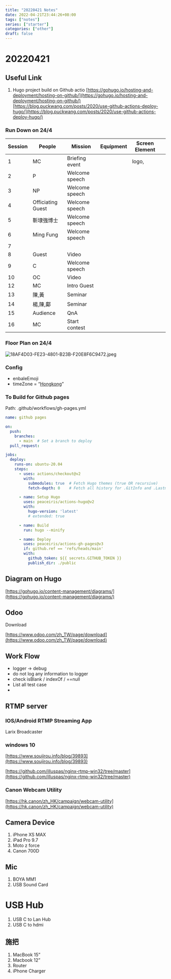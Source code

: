 ```yaml
---
title: "20220421 Notes"
date: 2022-04-21T23:44:26+08:00
tags: ["notes"]
series: ["starter"]
categories: ["other"]
draft: false
---
```


# 20220421

## Useful Link

1. Hugo project build on Github actio
[https://gohugo.io/hosting-and-deployment/hosting-on-github/](https://gohugo.io/hosting-and-deployment/hosting-on-github/)
[https://blog.puckwang.com/posts/2020/use-github-actions-deploy-hugo/](https://blog.puckwang.com/posts/2020/use-github-actions-deploy-hugo/)

### Run Down on 24/4

| Session | People | Mission | Equipment | Screen Element |  |
| --- | --- | --- | --- | --- | --- |
| 1 | MC | Briefing event |  | logo,  |  |
| 2 | P | Welcome speech |  |  |  |
| 3 | NP | Welcome speech |  |  |  |
| 4 | Officiating Guest | Welcome speech |  |  |  |
| 5 | 靳埭強博士 | Welcome speech |  |  |  |
| 6 | Ming Fung | Welcome speech |  |  |  |
| 7 |  |  |  |  |  |
| 8 | Guest | Video |  |  |  |
| 9 | C | Welcome speech |  |  |  |
| 10 | OC | Video |  |  |  |
| 12 | MC | Intro Guest |  |  |  |
| 13 | 陳,黃 | Seminar |  |  |  |
| 14 | 楊,陳,鄺 | Seminar |  |  |  |
| 15 | Audience | QnA |  |  |  |
| 16 | MC | Start contest |  |  |  |

### Floor Plan on 24/4

![18AF4D03-FE23-4801-B23B-F20E8F6C9472.jpeg](../18AF4D03-FE23-4801-B23B-F20E8F6C9472.jpeg)

### Config

- enbaleEmoji
- timeZone = “[Hongkong](https://en.wikipedia.org/wiki/Asia/Hong_Kong)”

### To Build for Github pages

Path: .github/workflows/gh-pages.yml

```yaml
name: github pages

on:
  push:
    branches:
      - main  # Set a branch to deploy
  pull_request:

jobs:
  deploy:
    runs-on: ubuntu-20.04
    steps:
      - uses: actions/checkout@v2
        with:
          submodules: true  # Fetch Hugo themes (true OR recursive)
          fetch-depth: 0    # Fetch all history for .GitInfo and .Lastmod

      - name: Setup Hugo
        uses: peaceiris/actions-hugo@v2
        with:
          hugo-version: 'latest'
          # extended: true

      - name: Build
        run: hugo --minify

      - name: Deploy
        uses: peaceiris/actions-gh-pages@v3
        if: github.ref == 'refs/heads/main'
        with:
          github_token: ${{ secrets.GITHUB_TOKEN }}
          publish_dir: ./public
```

## Diagram on Hugo

[https://gohugo.io/content-management/diagrams/](https://gohugo.io/content-management/diagrams/)

## Odoo

Download

[https://www.odoo.com/zh_TW/page/download](https://www.odoo.com/zh_TW/page/download)

## Work Flow

- logger → debug
- do not log any information to logger
- check isBlank / indexOf / ==null
- List all test case
- 

## RTMP server

### IOS/Android RTMP Streaming App

Larix Broadcaster

### windows 10

[https://www.soujirou.info/blog/39893](https://www.soujirou.info/blog/39893)

[https://github.com/illuspas/nginx-rtmp-win32/tree/master](https://github.com/illuspas/nginx-rtmp-win32/tree/master)

### Canon Webcam Utility

[https://hk.canon/zh_HK/campaign/webcam-utility](https://hk.canon/zh_HK/campaign/webcam-utility)

## Camera Device

1. iPhone XS MAX
2. iPad Pro 9.7
3. Moto z force
4. Canon 700D

## Mic

1. BOYA MM1
2. USB Sound Card

# USB Hub

1. USB C to Lan Hub
2. USB C to hdmi

## 施把

1. MacBook 15”
2. Macbook 12”
3. Router
4. iPhone Charger